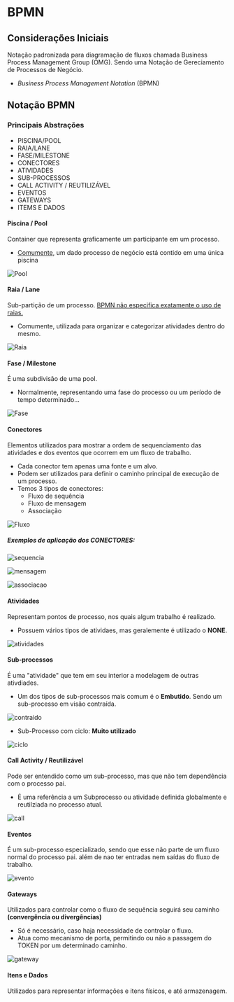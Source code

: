 # BPMN

## Considerações Iniciais

Notação padronizada para diagramação de fluxos chamada Business Process Management Group (OMG). Sendo uma Notação de Gereciamento de Processos de Negócio.

- *Business Process Management Notation* (BPMN)

## Notação BPMN

### Principais Abstrações

- PISCINA/POOL
- RAIA/LANE
- FASE/MILESTONE
- CONECTORES
- ATIVIDADES
- SUB-PROCESSOS
- CALL ACTIVITY / REUTILIZÁVEL
- EVENTOS
- GATEWAYS
- ITEMS E DADOS

#### Piscina / Pool

Container que representa graficamente um participante em um processo.

- <u>Comumente</u>, um dado processo de negócio está contido em uma única piscina

![Pool](../../../images/Captura%20de%20tela%202025-04-17%20164626.png)

#### Raia / Lane

Sub-partição de um processo. <u>BPMN não especifica exatamente o uso de raias.</u>

- Comumente, utilizada para organizar e categorizar atividades dentro do mesmo.

![Raia](../../../images/raia.png)

#### Fase / Milestone

É uma subdivisão de uma pool.

- Normalmente, representando uma fase do processo ou um período de tempo determinado...

![Fase](../../../images/fase.png)

#### Conectores

Elementos utilizados para mostrar a ordem de sequenciamento das atividades e dos eventos que ocorrem em um fluxo de trabalho.

- Cada conector tem apenas uma fonte e um alvo.
- Podem ser utilizados para definir o caminho principal de execução  de um processo.
- Temos 3 tipos de conectores:
    - Fluxo de sequência
    - Fluxo de mensagem
    - Associação

![Fluxo](../../../images/conectores.png)

##### Exemplos de aplicação dos CONECTORES:

![sequencia](../../../images/seq.png)

![mensagem](../../../images/men.png)

![associacao](../../../images/ass.png)

#### Atividades

Representam pontos de processo, nos quais algum trabalho é realizado.

- Possuem vários tipos de atividaes, mas geralemente é utilizado o **NONE**.

![atividades](../../../images/atv.png)

#### Sub-processos

É uma "atividade" que tem em seu interior a modelagem de outras ativdiades.

- Um dos tipos de sub-processos mais comum é o **Embutido**. Sendo um sub-processo em visão contraída.

![contraido](../../../images/contraido.png)

- Sub-Processo com ciclo: **Muito utilizado**

![ciclo](../../../images/ciclo.png)

#### Call Activity / Reutilizável

Pode ser entendido como um sub-processo, mas que não tem dependência com o processo pai.

- É uma referência a um Subprocesso ou atividade definida globalmente e reutilziada no processo atual.

![call](../../../images/call.png)

#### Eventos

É um sub-processo especializado, sendo que esse não parte de um fluxo normal do processo pai. além de nao ter entradas nem saídas do fluxo de trabalho.

![evento](../../../images/evento.png)

#### Gateways

Utilizados para controlar como o fluxo de sequência seguirá seu caminho **(convergência ou divergências)**

- Só é necessário, caso haja necessidade de controlar o fluxo.
- Atua como mecanismo de porta, permitindo ou não a passagem do TOKEN por um determinado caminho.

![gateway](../../../images/gate.png)

#### Itens e Dados

Utilizados para representar informações e itens físicos, e até armazenagem.

